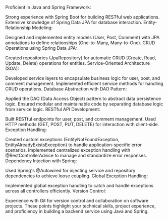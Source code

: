 Proficient in Java and Spring Framework:

Strong experience with Spring Boot for building RESTful web applications.
Extensive knowledge of Spring Data JPA for database interaction.
Entity-Relationship Modeling:

Designed and implemented entity models (User, Post, Comment) with JPA annotations to define relationships (One-to-Many, Many-to-One).
CRUD Operations using Spring Data JPA:

Created repositories (JpaRepository) for automatic CRUD (Create, Read, Update, Delete) operations for entities.
Service-Oriented Architecture (SOA):

Developed service layers to encapsulate business logic for user, post, and comment management.
Implemented efficient service methods for handling CRUD operations.
Database Abstraction with DAO Pattern:

Applied the DAO (Data Access Object) pattern to abstract data persistence logic.
Ensured modular and maintainable code by separating database logic from service logic.
RESTful API Development:

Built RESTful endpoints for user, post, and comment management.
Used HTTP methods (GET, POST, PUT, DELETE) for interaction with client-side.
Exception Handling:

Created custom exceptions (EntityNotFoundException, EntityAlreadyExistsException) to handle application-specific error scenarios.
Implemented centralized exception handling with @RestControllerAdvice to manage and standardize error responses.
Dependency Injection with Spring:

Used Spring's @Autowired for injecting service and repository dependencies to achieve loose coupling.
Global Exception Handling:

Implemented global exception handling to catch and handle exceptions across all controllers efficiently.
Version Control:

Experience with Git for version control and collaboration on software projects.
These points highlight your technical skills, project experience, and proficiency in building a backend service using Java and Spring.
